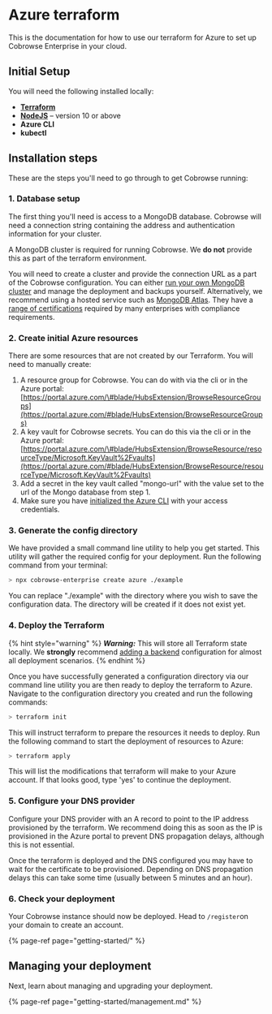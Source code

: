 # Azure terraform

This is the documentation for how to use our terraform for Azure to set up Cobrowse Enterprise in your cloud.

## Initial Setup

You will need the following installed locally:

* [**Terraform**](https://www.terraform.io/)
* [**NodeJS**](https://nodejs.org/en/) – version 10 or above
* **Azure CLI**
* **kubectl**

## Installation steps

These are the steps you'll need to go through to get Cobrowse running:

### 1. Database setup

The first thing you'll need is access to a MongoDB database. Cobrowse will need a connection string containing the address and authentication information for your cluster.

A MongoDB cluster is required for running Cobrowse. We **do not** provide this as part of the terraform environment.

You will need to create a cluster and provide the connection URL as a part of the Cobrowse configuration. You can either [run your own MongoDB cluster](https://docs.mongodb.com/manual/administration/install-community/) and manage the deployment and backups yourself. Alternatively, we recommend using a hosted service such as [MongoDB Atlas](https://docs.atlas.mongodb.com/getting-started/). They have a [range of certifications](https://www.mongodb.com/cloud/trust) required by many enterprises with compliance requirements.

### 2. Create initial Azure resources

There are some resources that are not created by our Terraform. You will need to manually create:

1. A resource group for Cobrowse. You can do with via the cli or in the Azure portal: [https://portal.azure.com/\#blade/HubsExtension/BrowseResourceGroups](https://portal.azure.com/#blade/HubsExtension/BrowseResourceGroups)
2. A key vault for Cobrowse secrets. You can do this via the cli or in the Azure portal: [https://portal.azure.com/\#blade/HubsExtension/BrowseResource/resourceType/Microsoft.KeyVault%2Fvaults](https://portal.azure.com/#blade/HubsExtension/BrowseResource/resourceType/Microsoft.KeyVault%2Fvaults)
3. Add a secret in the key vault called "mongo-url" with the value set to the url of the Mongo database from step 1.
4. Make sure you have [initialized the Azure CLI](https://docs.microsoft.com/en-us/cli/azure/authenticate-azure-cli) with your access credentials.

### 3. Generate the config directory

We have provided a small command line utility to help you get started. This utility will gather the required config for your deployment. Run the following command from your terminal:

```bash
> npx cobrowse-enterprise create azure ./example
```

You can replace "./example" with the directory where you wish to save the configuration data. The directory will be created if it does not exist yet.

### 4. Deploy the Terraform

{% hint style="warning" %}
_**Warning:**_ This will store all Terraform state locally. We **strongly** recommend [adding a backend](https://www.terraform.io/docs/language/settings/backends/azurerm.html) configuration for almost all deployment scenarios.
{% endhint %}

Once you have successfully generated a configuration directory via our command line utility you are then ready to deploy the terraform to Azure. Navigate to the configuration directory you created and run the following commands:

```bash
> terraform init
```

This will instruct terraform to prepare the resources it needs to deploy. Run the following command to start the deployment of resources to Azure:

```bash
> terraform apply
```

This will list the modifications that terraform will make to your Azure account. If that looks good, type 'yes' to continue the deployment.

### 5. Configure your DNS provider

Configure your DNS provider with an A record to point to the IP address provisioned by the terraform. We recommend doing this as soon as the IP is provisioned in the Azure portal to prevent DNS propagation delays, although this is not essential.

Once the terraform is deployed and the DNS configured you may have to wait for the certificate to be provisioned. Depending on DNS propagation delays this can take some time \(usually between 5 minutes and an hour\).

### 6. Check your deployment

Your Cobrowse instance should now be deployed. Head to `/register`on your domain to create an account.

{% page-ref page="getting-started/" %}

## Managing your deployment

Next, learn about managing and upgrading your deployment.

{% page-ref page="getting-started/management.md" %}

